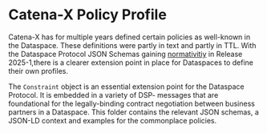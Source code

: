 # Catena-X Policy Profile

Catena-X has for multiple years defined certain policies as well-known in the Dataspace. These definitions were
partly in text and partly in TTL. With the Dataspace Protocol JSON Schemas
gaining [normativitiy](https://eclipse-dataspace-protocol-base.github.io/DataspaceProtocol/2025-1-RC1/#schemas-contexts)
in Release 2025-1,there is a clearer extension point in place for Dataspaces to define their own profiles.

The `Constraint` object is an essential extension point for the Dataspace Protocol. It is embedded in a variety of DSP-
messages that are foundational for the legally-binding contract negotiation between business partners in a Dataspace.
This folder contains the relevant JSON schemas, a JSON-LD context and examples for the commonplace policies.
